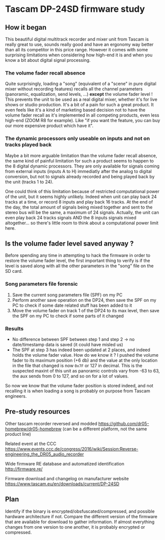 # Tascam DP-24SD firmware study

## How it began

This beautiful digital multitrack recorder and mixer unit from Tascam is really great to use, sounds really good and have an ergonomy way better than all its competitor in this price range. However it comes with some surprising limitations when considering how high-end it is and when you know a bit about digital signal processing.

### The volume fader recall absence
Quite surprisingly, loading a "song" (equivalent of a "scene" in pure digital mixer without recording features) recalls all the channel parameters (panoramic, equalization, send levels, ...) **except** the volume fader level ! This prevents the unit to be used as a real digital mixer, whether it's for live shows or studio production. It's a bit of a pain for such a great product. It even feels like it's a kind of marketing based decision not to have the volume fader recall as it's implemented in all competing products, even less high-end (ZOOM R8 for example). Like "if you want the feature, you can buy our more expensive product which have it".

### The dynamic processors only useable on inputs and not on tracks played back
Maybe a bit more arguable limitation than the volume fader recall absence, the same kind of painful limitation for such a product seems to happen to the 8 digital dynamic processors. They are only available for signals coming from external inputs (inputs A to H) immediatly after the analog to digital conversion, but not to signals already recorded and being played back by the unit (tracks 1 to 24).

One could think of this limitation because of restricted computational power of the unit, but it seems highly unlikely. Indeed when unit can play back 24 tracks at a time, or record 8 inputs and play back 16 tracks. At the end of the day, the total amount of signals being mixed together and sent to the stereo bus will be the same, a maximum of 24 signals. Actually, the unit can even play back 24 tracks signals AND the 8 inputs signals mixed altogether... so there's little room to think about a computational power limit here.

## Is the volume fader level saved anyway ?

Before spending any time in attempting to hack the firmware in order to restore the volume fader level, the first important thing to verify is if the level is saved along with all the other parameters in the "song" file on the SD card.

### Song parameters file forensic
1. Save the current song parameters file (SPF) on my PC
2. Perform another save operation on the DP24, then save the SPF on my PC to check if some date related stuff has been added to it
3. Move the volume fader on track 1 of the DP24 to its max level, then save the SPF on my PC to check if some parts of it changed


### Results
* No difference between SPF between step 1 and step 2 -> no date/timestamp data is saved (it could have misled us)
* The SPF at step 3 has indeed been updated at 2 places, and indeed holds the volume fader value. How do we know it ? I pushed the volume fader to its maximum position (+6 db) and the value at the only location in the file that changed is now `0x7F` or 127 in decimal. This is the suspected maxint of this unit as panoramic controls vary from -63 to 63, the aux sends from 0 to 127, and so on for a lot of values.

So now we know that the volume fader position is stored indeed, and not recalling it is when loading a song is probably on purpose from Tascam engineers.


## Pre-study resources

Other tascam recorder reversed and modded https://github.com/dr05-homebrew/dr05-homebrew (can be a different platform, not the same product line)

Related event at the CCC https://www.events.ccc.de/congress/2016/wiki/Session:Reverse-engineering_the_DR05_audio_recorder

Wide firmware RE database and automatized identification http://firmware.re/

Firmware download and changelog on manufacturer website https://www.tascam.eu/en/downloads/current/DP-24SD


## Plan

Identify if the binary is encrypted/obsfuscated/compressed, and possible hardware architecture if not.
Compare the different version of the firmware that are available for download to gather information. If almost everything changes from one version to one another, it is probably encrypted or compressed.

